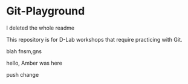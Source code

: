 # Git-Playground
I deleted the whole readme

This repository is for D-Lab workshops that require practicing with Git.

blah
fnsm,gns

hello, Amber was here

push change
